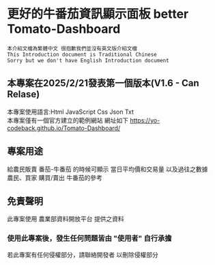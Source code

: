 # 更好的牛番茄資訊顯示面板 better Tomato-Dashboard
`本介紹文檔為繁體中文 很抱歉我們並沒有英文版介紹文檔`</br>
`This Introduction document is Traditional Chinese`</br>
`Sorry but we don't have English Introduction document `

## 本專案在2025/2/21發表第一個版本(V1.6 - Can Relase)
本專案使用語言:Html JavaScript Css Json Txt<br>
本專案僅有一個官方建立的範例網站 網址如下
https://yo-codeback.github.io/Tomato-Dashboard/

## 專案用途
給農民販賣 番茄-牛番茄 的時候可顯示 當日平均價和交易量 以及過往之數據
<br>農民、買家 購買/賣出 牛番茄的參考

## 免責聲明
此專案使用 <a herf="https://data.moa.gov.tw/open_detail.aspx?id=037">農業部資料開放平台</a> 提供之資料
<h3>使用此專案後，發生任何問題皆由 "使用者" 自行承擔 </h3>
若此專案有任何侵權部分，請聯絡開發者 以刪除侵權部分</br>
